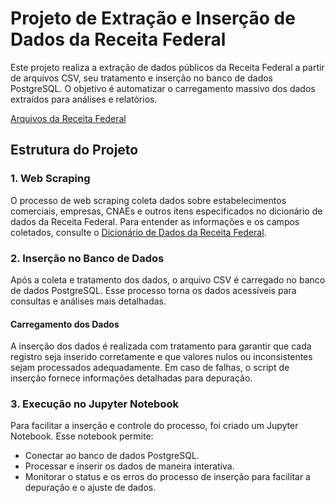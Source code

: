 
# Projeto de Extração e Inserção de Dados da Receita Federal

Este projeto realiza a extração de dados públicos da Receita Federal a partir de arquivos CSV, seu tratamento e inserção no banco de dados PostgreSQL. O objetivo é automatizar o carregamento massivo dos dados extraídos para análises e relatórios.

[Arquivos da Receita Federal](https://arquivos.receitafederal.gov.br/cnpj/dados_abertos_cnpj/2024-10/)


## Estrutura do Projeto

### 1. Web Scraping
O processo de web scraping coleta dados sobre estabelecimentos comerciais, empresas, CNAEs e outros itens especificados no dicionário de dados da Receita Federal. Para entender as informações e os campos coletados, consulte o [Dicionário de Dados da Receita Federal](https://www.gov.br/receitafederal/dados/cnpj-metadados.pdf).

### 2. Inserção no Banco de Dados
Após a coleta e tratamento dos dados, o arquivo CSV é carregado no banco de dados PostgreSQL. Esse processo torna os dados acessíveis para consultas e análises mais detalhadas.

#### Carregamento dos Dados
A inserção dos dados é realizada com tratamento para garantir que cada registro seja inserido corretamente e que valores nulos ou inconsistentes sejam processados adequadamente. Em caso de falhas, o script de inserção fornece informações detalhadas para depuração.

### 3. Execução no Jupyter Notebook
Para facilitar a inserção e controle do processo, foi criado um Jupyter Notebook. Esse notebook permite:
- Conectar ao banco de dados PostgreSQL.
- Processar e inserir os dados de maneira interativa.
- Monitorar o status e os erros do processo de inserção para facilitar a depuração e o ajuste de dados.
